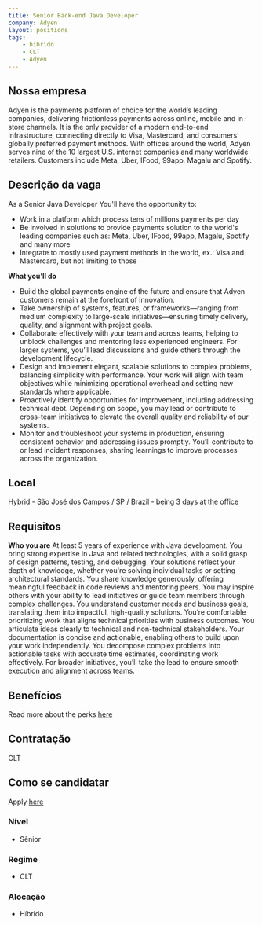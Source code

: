 ```yaml
---
title: Senior Back-end Java Developer
company: Adyen
layout: positions
tags: 
    - hibrido
    - CLT
    - Adyen
---
```


## Nossa empresa

Adyen is the payments platform of choice for the world’s leading companies, delivering frictionless payments across online, mobile and in-store channels. It is the only provider of a modern end-to-end infrastructure, connecting directly to Visa, Mastercard, and consumers’ globally preferred payment methods. With offices around the world, Adyen serves nine of the 10 largest U.S. internet companies and many worldwide retailers. Customers include Meta, Uber, IFood, 99app, Magalu and Spotify.

## Descrição da vaga

As a Senior Java Developer
You'll have the opportunity to:
- Work in a platform which process tens of millions payments per day
- Be involved in solutions to provide payments solution to the world's leading companies such as: Meta, Uber, IFood, 99app, Magalu, Spotify and many more
- Integrate to mostly used payment methods in the world, ex.: Visa and Mastercard, but not limiting to those

**What you’ll do**

- Build the global payments engine of the future and ensure that Adyen customers remain at the forefront of innovation.
- Take ownership of systems, features, or frameworks—ranging from medium complexity to large-scale initiatives—ensuring timely delivery, quality, and alignment with project goals.
- Collaborate effectively with your team and across teams, helping to unblock challenges and mentoring less experienced engineers. For larger systems, you’ll lead discussions and guide others through the development lifecycle.
- Design and implement elegant, scalable solutions to complex problems, balancing simplicity with performance. Your work will align with team objectives while minimizing operational overhead and setting new standards where applicable.
- Proactively identify opportunities for improvement, including addressing technical debt. Depending on scope, you may lead or contribute to cross-team initiatives to elevate the overall quality and reliability of our systems.
- Monitor and troubleshoot your systems in production, ensuring consistent behavior and addressing issues promptly. You’ll contribute to or lead incident responses, sharing learnings to improve processes across the organization.

## Local

Hybrid - São José dos Campos / SP / Brazil - being 3 days at the office

## Requisitos

**Who you are**
At least 5 years of experience with Java development.
You bring strong expertise in Java and related technologies, with a solid grasp of design patterns, testing, and debugging. Your solutions reflect your depth of knowledge, whether you're solving individual tasks or setting architectural standards.
You share knowledge generously, offering meaningful feedback in code reviews and mentoring peers. You may inspire others with your ability to lead initiatives or guide team members through complex challenges.
You understand customer needs and business goals, translating them into impactful, high-quality solutions. You’re comfortable prioritizing work that aligns technical priorities with business outcomes.
You articulate ideas clearly to technical and non-technical stakeholders. Your documentation is concise and actionable, enabling others to build upon your work independently.
You decompose complex problems into actionable tasks with accurate time estimates, coordinating work effectively. For broader initiatives, you’ll take the lead to ensure smooth execution and alignment across teams.

## Benefícios

Read more about the perks [here](https://careers.adyen.com/locations/sao-jose-dos-campos)

## Contratação

CLT

## Como se candidatar

Apply [here](https://job-boards.greenhouse.io/adyen/jobs/4813016)

### Nível

- Sênior

### Regime

- CLT

### Alocação

- Híbrido